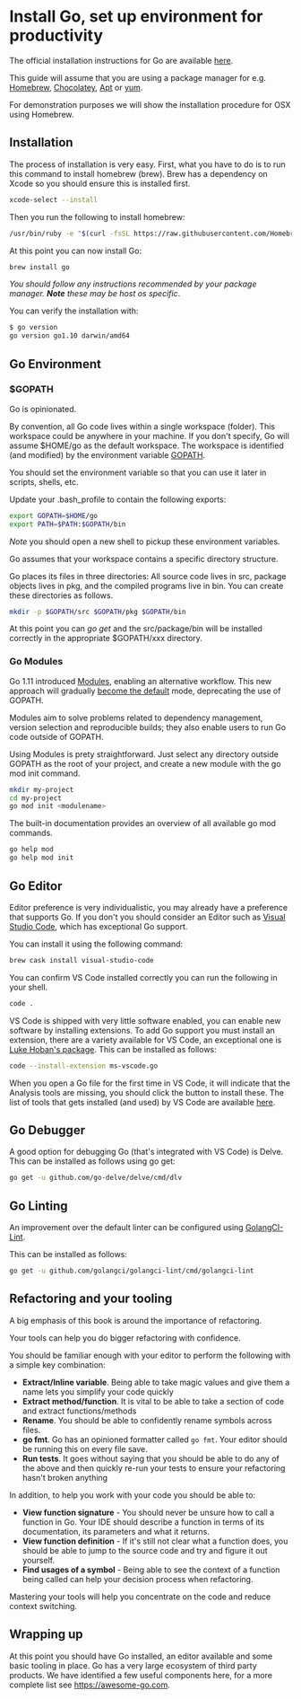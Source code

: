 # Install Go, set up environment for productivity

The official installation instructions for Go are available [here](https://golang.org/doc/install).

This guide will assume that you are using a package manager for e.g. [Homebrew](https://brew.sh), [Chocolatey](https://chocolatey.org), [Apt](https://help.ubuntu.com/community/AptGet/Howto) or [yum](https://access.redhat.com/solutions/9934).

For demonstration purposes we will show the installation procedure for OSX using Homebrew.

## Installation

The process of installation is very easy. First, what you have to do is to run this command to install homebrew (brew). Brew has a dependency on Xcode so you should ensure this is installed first.

```sh
xcode-select --install
```

Then you run the following to install homebrew:

```sh
/usr/bin/ruby -e "$(curl -fsSL https://raw.githubusercontent.com/Homebrew/install/master/install)"
```

At this point you can now install Go:

```sh
brew install go
```

*You should follow any instructions recommended by your package manager. **Note** these may be host os specific*.

You can verify the installation with:

```sh
$ go version
go version go1.10 darwin/amd64
```

## Go Environment

### $GOPATH
Go is opinionated.

By convention, all Go code lives within a single workspace (folder). This workspace could be anywhere in your machine. If you don't specify, Go will assume $HOME/go as the default workspace. The workspace is identified (and modified) by the environment variable [GOPATH](https://golang.org/cmd/go/#hdr-GOPATH_environment_variable).

You should set the environment variable so that you can use it later in scripts, shells, etc.

Update your .bash_profile to contain the following exports:

```sh
export GOPATH=$HOME/go
export PATH=$PATH:$GOPATH/bin
```

*Note* you should open a new shell to pickup these environment variables.

Go assumes that your workspace contains a specific directory structure.

Go places its files in three directories: All source code lives in src, package objects lives in pkg, and the compiled programs live in bin. You can create these directories as follows.

```sh
mkdir -p $GOPATH/src $GOPATH/pkg $GOPATH/bin
```

At this point you can _go get_ and the src/package/bin will be installed correctly in the appropriate $GOPATH/xxx directory.

### Go Modules
Go 1.11 introduced [Modules](https://github.com/golang/go/wiki/Modules), enabling an alternative workflow. This new approach will gradually [become the default](https://blog.golang.org/modules2019) mode, deprecating the use of GOPATH.

Modules aim to solve problems related to dependency management, version selection and reproducible builds; they also enable users to run Go code outside of GOPATH.

Using Modules is prety straightforward. Just select any directory outside GOPATH as the root of your project, and create a new module with the go mod init command.
```sh
mkdir my-project
cd my-project
go mod init <modulename>
```

The built-in documentation provides an overview of all available go mod commands.
```sh
go help mod
go help mod init
```

## Go Editor

Editor preference is very individualistic, you may already have a preference that supports Go. If you don't you should consider an Editor such as [Visual Studio Code](https://code.visualstudio.com), which has exceptional Go support.

You can install it using the following command:

```sh
brew cask install visual-studio-code
```

You can confirm VS Code installed correctly you can run the following in your shell.

```sh
code .
```

VS Code is shipped with very little software enabled, you can enable new software by installing extensions. To add Go support you must install an extension, there are a variety available for VS Code, an exceptional one is [Luke Hoban's package](https://github.com/Microsoft/vscode-go). This can be installed as follows:

```sh
code --install-extension ms-vscode.go
```

When you open a Go file for the first time in VS Code, it will indicate that the Analysis tools are missing, you should click the button to install these. The list of tools that gets installed (and used) by VS Code are available [here](https://github.com/Microsoft/vscode-go/wiki/Go-tools-that-the-Go-extension-depends-on).

## Go Debugger

A good option for debugging Go (that's integrated with VS Code) is Delve. This can be installed as follows using go get:

```sh
go get -u github.com/go-delve/delve/cmd/dlv
```

## Go Linting

An improvement over the default linter can be configured using [GolangCI-Lint](https://github.com/golangci/golangci-lint).

This can be installed as follows:

```sh
go get -u github.com/golangci/golangci-lint/cmd/golangci-lint
```

## Refactoring and your tooling

A big emphasis of this book is around the importance of refactoring.

Your tools can help you do bigger refactoring with confidence.

You should be familiar enough with your editor to perform the following with a simple key combination:

- **Extract/Inline variable**. Being able to take magic values and give them a name lets you simplify your code quickly
- **Extract method/function**. It is vital to be able to take a section of code and extract functions/methods
- **Rename**. You should be able to confidently rename symbols across files.
- **go fmt**. Go has an opinioned formatter called `go fmt`. Your editor should be running this on every file save.
- **Run tests**. It goes without saying that you should be able to do any of the above and then quickly re-run your tests to ensure your refactoring hasn't broken anything

In addition, to help you work with your code you should be able to:

- **View function signature** - You should never be unsure how to call a function in Go. Your IDE should describe a function in terms of its documentation, its parameters and what it returns.
- **View function definition** - If it's still not clear what a function does, you should be able to jump to the source code and try and figure it out yourself.
- **Find usages of a symbol** - Being able to see the context of a function being called can help your decision process when refactoring.

Mastering your tools will help you concentrate on the code and reduce context switching.

## Wrapping up

At this point you should have Go installed, an editor available and some basic tooling in place. Go has a very large ecosystem of third party products. We have identified a few useful components here, for a more complete list see https://awesome-go.com.
